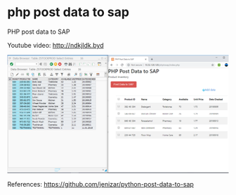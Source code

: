 # php post data to sap
 PHP post data to SAP
 
Youtube video:
http://ndkjldk.byd


 
![alt text](https://github.com/jenizar/php-post-data-to-sap/blob/master/Screenshot.PNG)

References:
https://github.com/jenizar/python-post-data-to-sap
